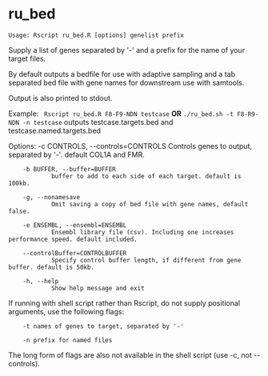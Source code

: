 # ru_bed

`Usage: Rscript ru_bed.R [options] genelist prefix`

Supply a list of genes separated by '-' and a prefix for the name of your target files.

By default outputs a bedfile for use with adaptive sampling and a tab separated bed file with gene names for downstream use with samtools.

Output is also printed to stdout.

Example:
``` Rscript ru_bed.R F8-F9-NDN testcase``` **OR** ```./ru_bed.sh -t F8-R9-NDN -n testcase```
outputs testcase.targets.bed and testcase.named.targets.bed

Options:
        -c CONTROLS, --controls=CONTROLS
                Controls genes to output, separated by '-'. default COL1A and FMR.

        -b BUFFER, --buffer=BUFFER
                buffer to add to each side of each target. default is 100kb.

        -g, --nonamesave
                Omit saving a copy of bed file with gene names, default false.

        -e ENSEMBL, --ensembl=ENSEMBL
                Ensembl library file (csv). Including one increases performance speed. default included.

        --controlBuffer=CONTROLBUFFER
                Specify control buffer length, if different from gene buffer. default is 50kb.

        -h, --help
                Show help message and exit

If running with shell script rather than Rscript, do not supply positional arguments, use the following flags:

        -t names of genes to target, separated by '-'

        -n prefix for named files

The long form of flags are also not available in the shell script (use -c, not --controls).
    